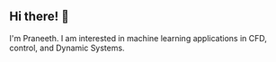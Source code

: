 ## Hi there! 👋

I'm Praneeth. I am interested in machine learning applications in CFD, control, and Dynamic Systems.


